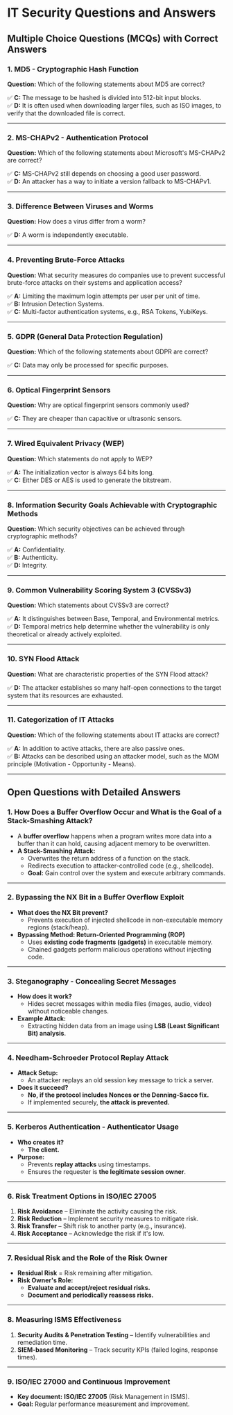 # IT Security Questions and Answers

## Multiple Choice Questions (MCQs) with Correct Answers

### **1. MD5 - Cryptographic Hash Function**
**Question:** Which of the following statements about MD5 are correct?

✅ **C:** The message to be hashed is divided into 512-bit input blocks.  
✅ **D:** It is often used when downloading larger files, such as ISO images, to verify that the downloaded file is correct.  

---

### **2. MS-CHAPv2 - Authentication Protocol**
**Question:** Which of the following statements about Microsoft's MS-CHAPv2 are correct?

✅ **C:** MS-CHAPv2 still depends on choosing a good user password.  
✅ **D:** An attacker has a way to initiate a version fallback to MS-CHAPv1.  

---

### **3. Difference Between Viruses and Worms**
**Question:** How does a virus differ from a worm?

✅ **D:** A worm is independently executable.  

---

### **4. Preventing Brute-Force Attacks**
**Question:** What security measures do companies use to prevent successful brute-force attacks on their systems and application access?

✅ **A:** Limiting the maximum login attempts per user per unit of time.  
✅ **B:** Intrusion Detection Systems.  
✅ **C:** Multi-factor authentication systems, e.g., RSA Tokens, YubiKeys.  

---

### **5. GDPR (General Data Protection Regulation)**
**Question:** Which of the following statements about GDPR are correct?

✅ **C:** Data may only be processed for specific purposes.  

---

### **6. Optical Fingerprint Sensors**
**Question:** Why are optical fingerprint sensors commonly used?

✅ **C:** They are cheaper than capacitive or ultrasonic sensors.  

---

### **7. Wired Equivalent Privacy (WEP)**
**Question:** Which statements do not apply to WEP?

✅ **A:** The initialization vector is always 64 bits long.  
✅ **C:** Either DES or AES is used to generate the bitstream.  

---

### **8. Information Security Goals Achievable with Cryptographic Methods**
**Question:** Which security objectives can be achieved through cryptographic methods?

✅ **A:** Confidentiality.  
✅ **B:** Authenticity.  
✅ **D:** Integrity.  

---

### **9. Common Vulnerability Scoring System 3 (CVSSv3)**
**Question:** Which statements about CVSSv3 are correct?

✅ **A:** It distinguishes between Base, Temporal, and Environmental metrics.  
✅ **D:** Temporal metrics help determine whether the vulnerability is only theoretical or already actively exploited.  

---

### **10. SYN Flood Attack**
**Question:** What are characteristic properties of the SYN Flood attack?

✅ **D:** The attacker establishes so many half-open connections to the target system that its resources are exhausted.  

---

### **11. Categorization of IT Attacks**
**Question:** Which of the following statements about IT attacks are correct?

✅ **A:** In addition to active attacks, there are also passive ones.  
✅ **B:** Attacks can be described using an attacker model, such as the MOM principle (Motivation - Opportunity - Means).  

---

## Open Questions with Detailed Answers

### **1. How Does a Buffer Overflow Occur and What is the Goal of a Stack-Smashing Attack?**
- A **buffer overflow** happens when a program writes more data into a buffer than it can hold, causing adjacent memory to be overwritten.
- **A Stack-Smashing Attack:**  
  - Overwrites the return address of a function on the stack.  
  - Redirects execution to attacker-controlled code (e.g., shellcode).  
  - **Goal:** Gain control over the system and execute arbitrary commands.

---

### **2. Bypassing the NX Bit in a Buffer Overflow Exploit**
- **What does the NX Bit prevent?**  
  - Prevents execution of injected shellcode in non-executable memory regions (stack/heap).
- **Bypassing Method: Return-Oriented Programming (ROP)**
  - Uses **existing code fragments (gadgets)** in executable memory.
  - Chained gadgets perform malicious operations without injecting code.

---

### **3. Steganography - Concealing Secret Messages**
- **How does it work?**  
  - Hides secret messages within media files (images, audio, video) without noticeable changes.
- **Example Attack:**  
  - Extracting hidden data from an image using **LSB (Least Significant Bit) analysis**.

---

### **4. Needham-Schroeder Protocol Replay Attack**
- **Attack Setup:**  
  - An attacker replays an old session key message to trick a server.
- **Does it succeed?**  
  - **No, if the protocol includes Nonces or the Denning-Sacco fix.**  
  - If implemented securely, **the attack is prevented.**

---

### **5. Kerberos Authentication - Authenticator Usage**
- **Who creates it?**  
  - **The client.**
- **Purpose:**  
  - Prevents **replay attacks** using timestamps.
  - Ensures the requester is **the legitimate session owner**.

---

### **6. Risk Treatment Options in ISO/IEC 27005**
1. **Risk Avoidance** – Eliminate the activity causing the risk.  
2. **Risk Reduction** – Implement security measures to mitigate risk.  
3. **Risk Transfer** – Shift risk to another party (e.g., insurance).  
4. **Risk Acceptance** – Acknowledge the risk if it's low.  

---

### **7. Residual Risk and the Role of the Risk Owner**
- **Residual Risk** = Risk remaining after mitigation.
- **Risk Owner's Role:**  
  - **Evaluate and accept/reject residual risks.**  
  - **Document and periodically reassess risks.**  

---

### **8. Measuring ISMS Effectiveness**
1. **Security Audits & Penetration Testing** – Identify vulnerabilities and remediation time.  
2. **SIEM-based Monitoring** – Track security KPIs (failed logins, response times).  

---

### **9. ISO/IEC 27000 and Continuous Improvement**
- **Key document:** **ISO/IEC 27005** (Risk Management in ISMS).
- **Goal:** Regular performance measurement and improvement.

